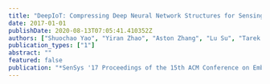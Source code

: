 ```yaml
---
title: "DeepIoT: Compressing Deep Neural Network Structures for Sensing Systems with a Compressor-Critic Framework"
date: 2017-01-01
publishDate: 2020-08-13T07:05:41.410352Z
authors: ["Shuochao Yao", "Yiran Zhao", "Aston Zhang", "Lu Su", "Tarek Abdelzaher"]
publication_types: ["1"]
abstract: ""
featured: false
publication: "*SenSys '17 Proceedings of the 15th ACM Conference on Embedded Network Sensor Systems*"
---
```


